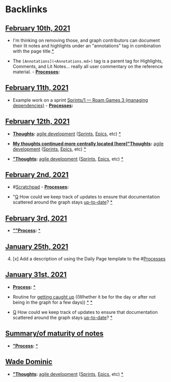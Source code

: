 
# Backlinks
## [February 10th, 2021](<February 10th, 2021.md>)
- I'm thinking on removing those, and graph contributors can document their lit notes and highlights under an "annotations" tag in combination with the page title.[*]([Processes](<Processes.md>))

- The `[Annotations](<Annotations.md>)` tag is a parent tag for Highlights, Comments, and Lit Notes... really all user commentary on the reference material.
        - **[Processes](<Processes.md>):**

## [February 11th, 2021](<February 11th, 2021.md>)
- Example work on a sprint [Sprints/1 — Roam Games 3 (managing dependencies)](<Sprints/1 — Roam Games 3 (managing dependencies).md>)
        - **[Processes](<Processes.md>):**

## [February 12th, 2021](<February 12th, 2021.md>)
- **[Thoughts](<Thoughts.md>):** [agile development](<agile development.md>) ([Sprints]([sprints](<sprints.md>)), [Epics]([epics](<epics.md>)), etc) [*]([Processes](<Processes.md>))

- **[My thoughts continued more centrally located [here]"Thoughts](<My thoughts continued more centrally located [here]"Thoughts.md>):** [agile development](<agile development.md>) ([Sprints]([sprints](<sprints.md>)), [Epics]([epics](<epics.md>)), etc) [*]([Processes](<Processes.md>))

- **["Thoughts](<"Thoughts.md>):** [agile development](<agile development.md>) ([Sprints]([sprints](<sprints.md>)), [Epics]([epics](<epics.md>)), etc) [*]([Processes](<Processes.md>))

## [February 2nd, 2021](<February 2nd, 2021.md>)
- #[Scratchpad](<Scratchpad.md>) 
        - **[Processes](<Processes.md>):**

- "[Q](<Q.md>) How could we keep track of updates to ensure that documentation scattered around the graph stays [up-to-date](<up-to-date.md>)? [*]([Processes](<Processes.md>))

## [February 3rd, 2021](<February 3rd, 2021.md>)
- **[""Process](<""Process.md>):** [*]([Processes](<Processes.md>))

## [January 25th, 2021](<January 25th, 2021.md>)
4. [x] Add a description of using the Daily Page template to the #[Processes](<Processes.md>)

## [January 31st, 2021](<January 31st, 2021.md>)
- **[Process](<Process.md>):** [*]([Processes](<Processes.md>))

- Routine for [getting caught up](<getting caught up.md>) ((Whether it be for the day or after not being in the graph for a few days)) [*]([Routines](<Routines.md>)) [*]([Processes](<Processes.md>))

- [Q](<Q.md>) How could we keep track of updates to ensure that documentation scattered around the graph stays [up-to-date](<up-to-date.md>)? [*]([Processes](<Processes.md>))

## [Summary/of maturity of notes](<Summary/of maturity of notes.md>)
- **["Process](<"Process.md>):** [*]([Processes](<Processes.md>))

## [Wade Dominic](<Wade Dominic.md>)
- **["Thoughts](<"Thoughts.md>):** [agile development](<agile development.md>) ([Sprints]([sprints](<sprints.md>)), [Epics]([epics](<epics.md>)), etc) [*]([Processes](<Processes.md>))

